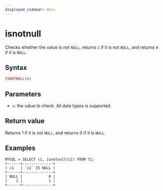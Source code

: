 ```yaml
---
displayed_sidebar: docs
---
```


# isnotnull



Checks whether the value is not `NULL`, returns `1` if it is not `NULL`, and returns `0` if it is `NULL`.

## Syntax

```Haskell
ISNOTNULL(v)
```

## Parameters

- `v`: the value to check. All date types is supported.

## Return value

Returns 1 if it is not `NULL`, and returns 0 if it is `NULL`.

## Examples

```plain text
MYSQL > SELECT c1, isnotnull(c1) FROM t1;
+------+--------------+
| c1   | `c1` IS NULL |
+------+--------------+
| NULL |            0 |
|    1 |            1 |
+------+--------------+
```
